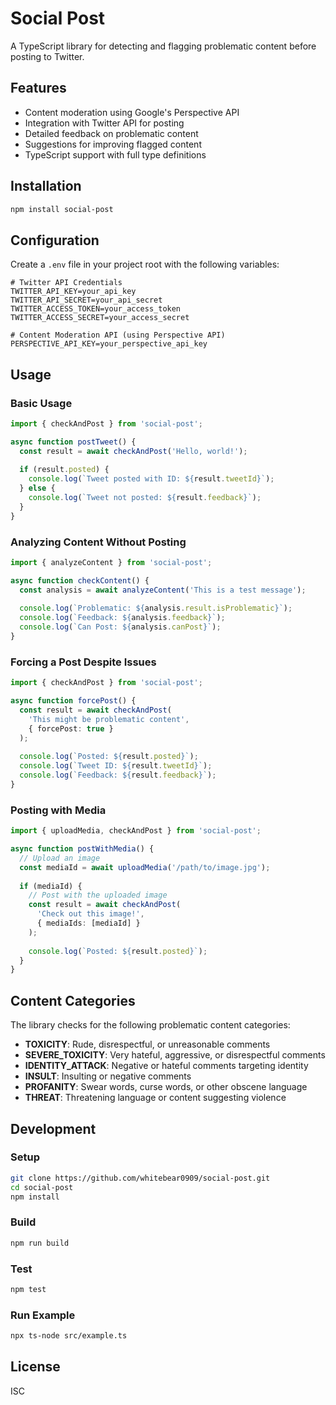 # Social Post

A TypeScript library for detecting and flagging problematic content before posting to Twitter.

## Features

- Content moderation using Google's Perspective API
- Integration with Twitter API for posting
- Detailed feedback on problematic content
- Suggestions for improving flagged content
- TypeScript support with full type definitions

## Installation

```bash
npm install social-post
```

## Configuration

Create a `.env` file in your project root with the following variables:

```
# Twitter API Credentials
TWITTER_API_KEY=your_api_key
TWITTER_API_SECRET=your_api_secret
TWITTER_ACCESS_TOKEN=your_access_token
TWITTER_ACCESS_SECRET=your_access_secret

# Content Moderation API (using Perspective API)
PERSPECTIVE_API_KEY=your_perspective_api_key
```

## Usage

### Basic Usage

```typescript
import { checkAndPost } from 'social-post';

async function postTweet() {
  const result = await checkAndPost('Hello, world!');
  
  if (result.posted) {
    console.log(`Tweet posted with ID: ${result.tweetId}`);
  } else {
    console.log(`Tweet not posted: ${result.feedback}`);
  }
}
```

### Analyzing Content Without Posting

```typescript
import { analyzeContent } from 'social-post';

async function checkContent() {
  const analysis = await analyzeContent('This is a test message');
  
  console.log(`Problematic: ${analysis.result.isProblematic}`);
  console.log(`Feedback: ${analysis.feedback}`);
  console.log(`Can Post: ${analysis.canPost}`);
}
```

### Forcing a Post Despite Issues

```typescript
import { checkAndPost } from 'social-post';

async function forcePost() {
  const result = await checkAndPost(
    'This might be problematic content', 
    { forcePost: true }
  );
  
  console.log(`Posted: ${result.posted}`);
  console.log(`Tweet ID: ${result.tweetId}`);
  console.log(`Feedback: ${result.feedback}`);
}
```

### Posting with Media

```typescript
import { uploadMedia, checkAndPost } from 'social-post';

async function postWithMedia() {
  // Upload an image
  const mediaId = await uploadMedia('/path/to/image.jpg');
  
  if (mediaId) {
    // Post with the uploaded image
    const result = await checkAndPost(
      'Check out this image!', 
      { mediaIds: [mediaId] }
    );
    
    console.log(`Posted: ${result.posted}`);
  }
}
```

## Content Categories

The library checks for the following problematic content categories:

- **TOXICITY**: Rude, disrespectful, or unreasonable comments
- **SEVERE_TOXICITY**: Very hateful, aggressive, or disrespectful comments
- **IDENTITY_ATTACK**: Negative or hateful comments targeting identity
- **INSULT**: Insulting or negative comments
- **PROFANITY**: Swear words, curse words, or other obscene language
- **THREAT**: Threatening language or content suggesting violence

## Development

### Setup

```bash
git clone https://github.com/whitebear0909/social-post.git
cd social-post
npm install
```

### Build

```bash
npm run build
```

### Test

```bash
npm test
```

### Run Example

```bash
npx ts-node src/example.ts
```

## License

ISC